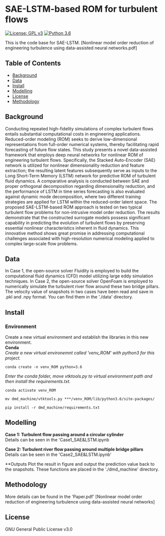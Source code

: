 # SAE-LSTM-based ROM for turbulent flows

[![License: GPL v3](https://img.shields.io/badge/License-GPLv3-blue.svg)](https://www.gnu.org/licenses/gpl-3.0)
[![Python 3.6](https://img.shields.io/badge/python-3.6-blue.svg)](https://www.python.org/downloads/release/python-360/)


This is the code base for SAE-LSTM. [Nonlinear model order reduction of engineering turbulence using data-assisted neural networks.pdf]

## Table of Contents

- [Background](#background)
- [Data](#data)
- [Install](#install)
- [Modelling](#Model-training)
- [License](#license)
- [Methodology](#methodology)

## Background

Conducting repeated high-fidelity simulations of complex turbulent flows entails substantial computational costs in engineering applications. Reduced-order modeling (ROM) seeks to derive low-dimensional representations from full-order numerical systems, thereby facilitating rapid forecasting of future flow states. This study presents a novel data-assisted framework that employs deep neural networks for nonlinear ROM of engineering turbulent flows. Specifically, the Stacked Auto-Encoder (SAE) network is utilized for nonlinear dimensionality reduction and feature extraction; the resulting latent features subsequently serve as inputs to the Long Short-Term Memory (LSTM) network for predictive ROM of turbulent fluid dynamics. A comparative analysis is conducted between SAE and proper orthogonal decomposition regarding dimensionality reduction, and the performance of LSTM in time series forecasting is also evaluated against dynamic mode decomposition, where two different training strategies are applied for LSTM within the reduced-order latent space. The proposed SAE-LSTM-based ROM approach is tested on two typical turbulent flow problems for non-intrusive model order reduction. The results demonstrate that the constructed surrogate models possess significant capability in predicting the evolution of turbulent flows by preserving essential nonlinear characteristics inherent in fluid dynamics. This innovative method shows great promise in addressing computational challenges associated with high-resolution numerical modeling applied to complex large-scale flow problems.

## Data
In Case 1, the open-source solver Fluidity is employed to build the computational fluid dynamics (CFD) model utilizing large eddy simulation techniques.
In Case 2, the open-source solver OpenFoam is employed to numerically simulate the turbulent river flow around these two bridge pillars.
The velocity value of snapshots in two cases have been read and save in .pkl and .npy format. You can find them in the './data' directory.

## Install
### Environment
Create a new virtual environment and establish the libraries in this new environment.  
**Conda**  
*Create a new virtual environemnt called 'venv_ROM' with python3 for this project.*
```
conda create -n venv_ROM python=3.6
```
*Enter the conda folder, move vtktools.py to virtual environment path and then install the requirements.txt.*
```
conda activate venv_ROM
```
```
mv dmd_machine/vtktools.py ***/venv_ROM/lib/python3.6/site-packages/   
```
```
pip install -r dmd_machine/requirements.txt  
```

## Modelling
**Case 1: Turbulent flow passing around a circular cylinder**  
Details can be seen in the 'Case1_SAE&LSTM.ipynb

**Case 2: Turbulent river flow passing around multiple bridge pillars**  
Details can be seen in the 'Case2_SAE&LSTM.ipynb'

**Outputs
Plot the result in figure and output the prediction value back to the snapshots. These functions are placed in the './dmd_machine' directory.

## Methodology
More details can be found in the 'Paper.pdf'
[Nonlinear model order reduction of engineering turbulence using data-assisted neural networks]

## License
GNU General Public License v3.0

